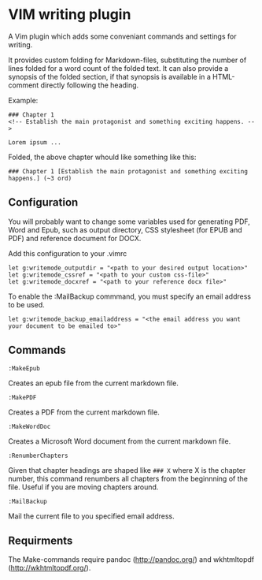 # VIM writing plugin

A Vim plugin which adds some conveniant commands and settings for writing.

It provides custom folding for Markdown-files, substituting the number of lines folded for a word count of the folded text.
It can also provide a synopsis of the folded section, if that synopsis is available in a HTML-comment directly following the heading.

Example:

```
### Chapter 1
<!-- Establish the main protagonist and something exciting happens. -->

Lorem ipsum ...
```

Folded, the above chapter whould like something like this:

```
### Chapter 1 [Establish the main protagonist and something exciting happens.] (~3 ord)
```

## Configuration

You will probably want to change some variables used for generating PDF, Word and Epub, such as output directory, CSS stylesheet (for EPUB and PDF) and reference document for DOCX.

Add this configuration to your .vimrc
```
let g:writemode_outputdir = "<path to your desired output location>"
let g:writemode_cssref = "<path to your custom css-file>"
let g:writemode_docxref = "<path to your reference docx file>"
```

To enable the :MailBackup commmand, you must specify an email address to be used.
```
let g:writemode_backup_emailaddress = "<the email address you want your document to be emailed to>"
```

## Commands

    :MakeEpub

Creates an epub file from the current markdown file.

    :MakePDF

Creates a PDF from the current markdown file.

    :MakeWordDoc

Creates a Microsoft Word document from the current markdown file.

    :RenumberChapters

Given that chapter headings are shaped like ```### X``` where X is the chapter number, this command renumbers all chapters from the beginnning of the file. Useful if you are moving chapters around.

    :MailBackup

Mail the current file to you specified email address.

## Requirments

The Make-commands require pandoc (http://pandoc.org/) and wkhtmltopdf (http://wkhtmltopdf.org/).
